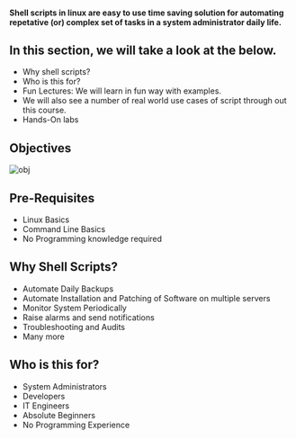 

#### Shell scripts in linux are easy to use time saving solution for automating repetative (or) complex set of tasks in a system administrator daily life.

## In this section, we will take a look at the below.
- Why shell scripts?
- Who is this for?
- Fun Lectures: We will learn in fun way with examples.
- We will also see a number of real world use cases of script through out this course.
- Hands-On labs

## Objectives

   ![obj](../../images/obj.PNG)
   
## Pre-Requisites
- Linux Basics
- Command Line Basics
- No Programming knowledge required
   
## Why Shell Scripts?
- Automate Daily Backups
- Automate Installation and Patching of Software on multiple servers 
- Monitor System Periodically
- Raise alarms and send notifications
- Troubleshooting and Audits
- Many more

## Who is this for?
- System Administrators
- Developers
- IT Engineers
- Absolute Beginners
- No Programming Experience


